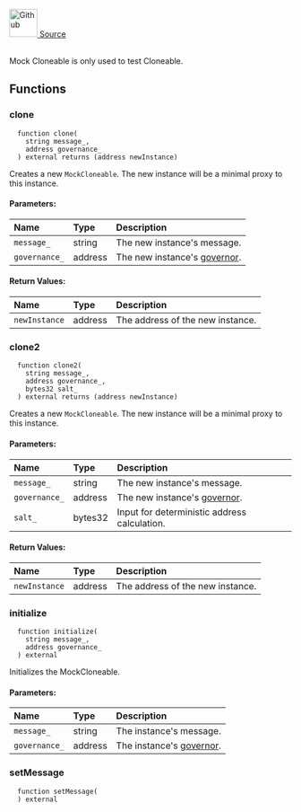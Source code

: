 <a href="https://github.com/solace-fi/solace-core/blob/main/contracts/mocks/MockCloneable.sol"><img src="/img/github.svg" alt="Github" width="50px"/> Source</a><br/><br/>

Mock Cloneable is only used to test Cloneable.


## Functions
### clone
```solidity
  function clone(
    string message_,
    address governance_
  ) external returns (address newInstance)
```
Creates a new `MockCloneable`. The new instance will be a minimal proxy to this instance.


#### Parameters:
| Name | Type | Description                                                          |
| :--- | :--- | :------------------------------------------------------------------- |
| `message_` | string | The new instance's message. |
| `governance_` | address | The new instance's [governor](/docs/protocol/governance). |

#### Return Values:
| Name                           | Type          | Description                                                                  |
| :----------------------------- | :------------ | :--------------------------------------------------------------------------- |
| `newInstance` | address | The address of the new instance. |

### clone2
```solidity
  function clone2(
    string message_,
    address governance_,
    bytes32 salt_
  ) external returns (address newInstance)
```
Creates a new `MockCloneable`. The new instance will be a minimal proxy to this instance.


#### Parameters:
| Name | Type | Description                                                          |
| :--- | :--- | :------------------------------------------------------------------- |
| `message_` | string | The new instance's message. |
| `governance_` | address | The new instance's [governor](/docs/protocol/governance). |
| `salt_` | bytes32 | Input for deterministic address calculation. |

#### Return Values:
| Name                           | Type          | Description                                                                  |
| :----------------------------- | :------------ | :--------------------------------------------------------------------------- |
| `newInstance` | address | The address of the new instance. |

### initialize
```solidity
  function initialize(
    string message_,
    address governance_
  ) external
```
Initializes the MockCloneable.


#### Parameters:
| Name | Type | Description                                                          |
| :--- | :--- | :------------------------------------------------------------------- |
| `message_` | string | The instance's message. |
| `governance_` | address | The instance's [governor](/docs/protocol/governance). |

### setMessage
```solidity
  function setMessage(
  ) external
```





